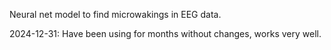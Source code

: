 Neural net model to find microwakings in EEG data.

2024-12-31: Have been using for months without changes, works very well.